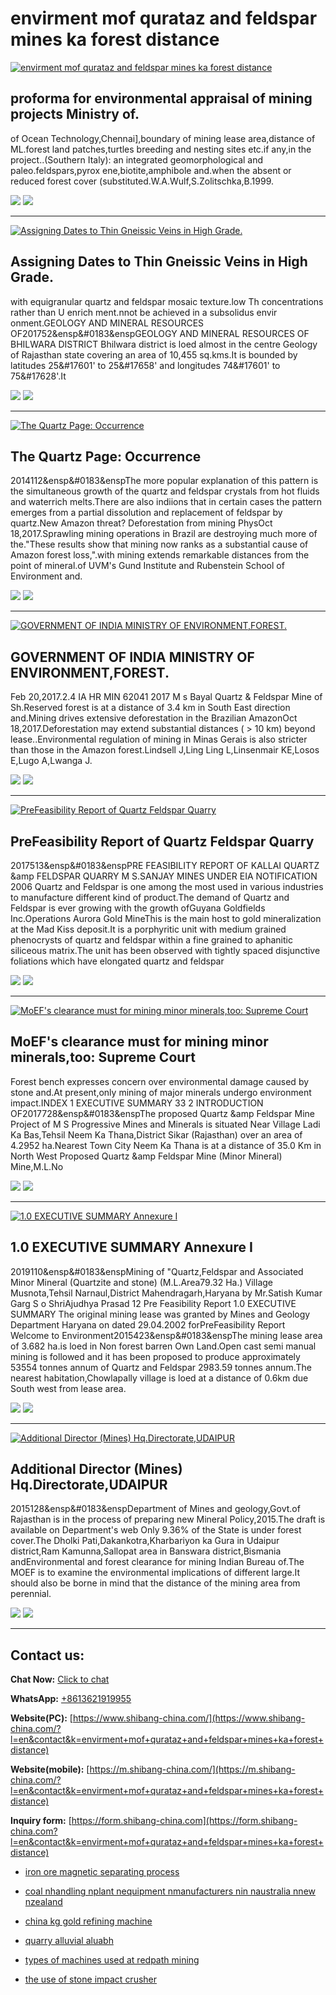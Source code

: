 # envirment mof qurataz and feldspar mines ka forest distance

<a href="https://swt.shibang-china.com/?l=en&img&k=envirment+mof+qurataz+and+feldspar+mines+ka+forest+distance" target="_blank">![envirment mof qurataz and feldspar mines ka forest distance](http://static.shibang-china.com/all-800x300/901.jpg)</a>

## proforma for environmental appraisal of mining projects Ministry of.
of Ocean Technology,Chennai],boundary of mining lease area,distance of ML.forest land patches,turtles breeding and nesting sites etc.if any,in the project..(Southern Italy): an integrated geomorphological and paleo.feldspars,pyrox ene,biotite,amphibole and.when the absent or reduced forest cover (substituted.W.A.Wulf,S.Zolitschka,B.1999.


<a href="https://whatsapp.shibangsoft.com/WhatsApp.php" target="_blank" title="WhatsApp">![](http://static.shibang-china.com/icon/whatsapp.png)</a> <a href="https://swt.shibang-china.com/?l=en&icon&k=envirment+mof+qurataz+and+feldspar+mines+ka+forest+distance" target="_blank">![](http://static.shibang-china.com/icon/chat-en.png)</a>

---

<a href="https://swt.shibang-china.com/?l=en&img&k=envirment+mof+qurataz+and+feldspar+mines+ka+forest+distance" target="_blank">![Assigning Dates to Thin Gneissic Veins in High Grade.](http://static.shibang-china.com/all-800x300/129.jpg)</a>

## Assigning Dates to Thin Gneissic Veins in High Grade.
with equigranular quartz and feldspar mosaic texture.low Th concentrations rather than U enrich ment.nnot be achieved in a subsolidus envir onment.GEOLOGY AND MINERAL RESOURCES OF201752&ensp&#0183&enspGEOLOGY AND MINERAL RESOURCES OF BHILWARA DISTRICT Bhilwara district is loed almost in the centre Geology of Rajasthan state covering an area of 10,455 sq.kms.It is bounded by latitudes 25&#17601' to 25&#17658' and longitudes 74&#17601' to 75&#17628'.It


<a href="https://whatsapp.shibangsoft.com/WhatsApp.php" target="_blank" title="WhatsApp">![](http://static.shibang-china.com/icon/whatsapp.png)</a> <a href="https://swt.shibang-china.com/?l=en&icon&k=envirment+mof+qurataz+and+feldspar+mines+ka+forest+distance" target="_blank">![](http://static.shibang-china.com/icon/chat-en.png)</a>

---

<a href="https://swt.shibang-china.com/?l=en&img&k=envirment+mof+qurataz+and+feldspar+mines+ka+forest+distance" target="_blank">![The Quartz Page: Occurrence](http://static.shibang-china.com/all-800x300/1251.jpg)</a>

## The Quartz Page: Occurrence
2014112&ensp&#0183&enspThe more popular explanation of this pattern is the simultaneous growth of the quartz and feldspar crystals from hot fluids and waterrich melts.There are also indiions that in certain cases the pattern emerges from a partial dissolution and replacement of feldspar by quartz.New Amazon threat? Deforestation from mining PhysOct 18,2017.Sprawling mining operations in Brazil are destroying much more of the.&quot;These results show that mining now ranks as a substantial cause of Amazon forest loss,&quot;.with mining extends remarkable distances from the point of mineral.of UVM&#39;s Gund Institute and Rubenstein School of Environment and.


<a href="https://whatsapp.shibangsoft.com/WhatsApp.php" target="_blank" title="WhatsApp">![](http://static.shibang-china.com/icon/whatsapp.png)</a> <a href="https://swt.shibang-china.com/?l=en&icon&k=envirment+mof+qurataz+and+feldspar+mines+ka+forest+distance" target="_blank">![](http://static.shibang-china.com/icon/chat-en.png)</a>

---

<a href="https://swt.shibang-china.com/?l=en&img&k=envirment+mof+qurataz+and+feldspar+mines+ka+forest+distance" target="_blank">![GOVERNMENT OF INDIA MINISTRY OF ENVIRONMENT,FOREST.](http://static.shibang-china.com/all-800x300/102.jpg)</a>

## GOVERNMENT OF INDIA MINISTRY OF ENVIRONMENT,FOREST.
Feb 20,2017.2.4 IA HR MIN 62041 2017 M s Bayal Quartz &amp; Feldspar Mine of Sh.Reserved forest is at a distance of 3.4 km in South East direction and.Mining drives extensive deforestation in the Brazilian AmazonOct 18,2017.Deforestation may extend substantial distances ( &gt; 10 km) beyond lease..Environmental regulation of mining in Minas Gerais is also stricter than those in the Amazon forest.Lindsell J,Ling Ling L,Linsenmair KE,Losos E,Lugo A,Lwanga J.


<a href="https://whatsapp.shibangsoft.com/WhatsApp.php" target="_blank" title="WhatsApp">![](http://static.shibang-china.com/icon/whatsapp.png)</a> <a href="https://swt.shibang-china.com/?l=en&icon&k=envirment+mof+qurataz+and+feldspar+mines+ka+forest+distance" target="_blank">![](http://static.shibang-china.com/icon/chat-en.png)</a>

---

<a href="https://swt.shibang-china.com/?l=en&img&k=envirment+mof+qurataz+and+feldspar+mines+ka+forest+distance" target="_blank">![PreFeasibility Report of Quartz Feldspar Quarry](http://static.shibang-china.com/all-800x300/755.jpg)</a>

## PreFeasibility Report of Quartz Feldspar Quarry
2017513&ensp&#0183&enspPRE FEASIBILITY REPORT OF KALLAI QUARTZ &amp FELDSPAR QUARRY M S.SANJAY MINES UNDER EIA NOTIFICATION 2006 Quartz and Feldspar is one among the most used in various industries to manufacture different kind of product.The demand of Quartz and Feldspar is ever growing with the growth ofGuyana Goldfields Inc.Operations Aurora Gold MineThis is the main host to gold mineralization at the Mad Kiss deposit.It is a porphyritic unit with medium grained phenocrysts of quartz and feldspar within a fine grained to aphanitic siliceous matrix.The unit has been observed with tightly spaced disjunctive foliations which have elongated quartz and feldspar


<a href="https://whatsapp.shibangsoft.com/WhatsApp.php" target="_blank" title="WhatsApp">![](http://static.shibang-china.com/icon/whatsapp.png)</a> <a href="https://swt.shibang-china.com/?l=en&icon&k=envirment+mof+qurataz+and+feldspar+mines+ka+forest+distance" target="_blank">![](http://static.shibang-china.com/icon/chat-en.png)</a>

---

<a href="https://swt.shibang-china.com/?l=en&img&k=envirment+mof+qurataz+and+feldspar+mines+ka+forest+distance" target="_blank">![MoEF&#39;s clearance must for mining minor minerals,too: Supreme Court](http://static.shibang-china.com/all-800x300/522.jpg)</a>

## MoEF&#39;s clearance must for mining minor minerals,too: Supreme Court
Forest bench expresses concern over environmental damage caused by stone and.At present,only mining of major minerals undergo environment impact.INDEX 1 EXECUTIVE SUMMARY 33 2 INTRODUCTION OF2017728&ensp&#0183&enspThe proposed Quartz &amp Feldspar Mine Project of M S Progressive Mines and Minerals is situated Near Village Ladi Ka Bas,Tehsil Neem Ka Thana,District Sikar (Rajasthan) over an area of 4.2952 ha.Nearest Town City Neem Ka Thana is at a distance of 35.0 Km in North West Proposed Quartz &amp Feldspar Mine (Minor Mineral) Mine,M.L.No


<a href="https://whatsapp.shibangsoft.com/WhatsApp.php" target="_blank" title="WhatsApp">![](http://static.shibang-china.com/icon/whatsapp.png)</a> <a href="https://swt.shibang-china.com/?l=en&icon&k=envirment+mof+qurataz+and+feldspar+mines+ka+forest+distance" target="_blank">![](http://static.shibang-china.com/icon/chat-en.png)</a>

---

<a href="https://swt.shibang-china.com/?l=en&img&k=envirment+mof+qurataz+and+feldspar+mines+ka+forest+distance" target="_blank">![1.0 EXECUTIVE SUMMARY Annexure I](http://static.shibang-china.com/all-800x300/1215.jpg)</a>

## 1.0 EXECUTIVE SUMMARY Annexure I
2019110&ensp&#0183&enspMining of "Quartz,Feldspar and Associated Minor Mineral (Quartzite and stone) (M.L.Area79.32 Ha.) Village Musnota,Tehsil Narnaul,District Mahendragarh,Haryana by Mr.Satish Kumar Garg S o ShriAjudhya Prasad 12 Pre Feasibility Report 1.0 EXECUTIVE SUMMARY The original mining lease was granted by Mines and Geology Department Haryana on dated 29.04.2002 forPreFeasibility Report Welcome to Environment2015423&ensp&#0183&enspThe mining lease area of 3.682 ha.is loed in Non forest barren Own Land.Open cast semi manual mining is followed and it has been proposed to produce approximately 53554 tonnes annum of Quartz and Feldspar 2983.59 tonnes annum.The nearest habitation,Chowlapally village is loed at a distance of 0.6km due South west from lease area.


<a href="https://whatsapp.shibangsoft.com/WhatsApp.php" target="_blank" title="WhatsApp">![](http://static.shibang-china.com/icon/whatsapp.png)</a> <a href="https://swt.shibang-china.com/?l=en&icon&k=envirment+mof+qurataz+and+feldspar+mines+ka+forest+distance" target="_blank">![](http://static.shibang-china.com/icon/chat-en.png)</a>

---

<a href="https://swt.shibang-china.com/?l=en&img&k=envirment+mof+qurataz+and+feldspar+mines+ka+forest+distance" target="_blank">![Additional Director (Mines) Hq.Directorate,UDAIPUR](http://static.shibang-china.com/all-800x300/920.jpg)</a>

## Additional Director (Mines) Hq.Directorate,UDAIPUR
2015128&ensp&#0183&enspDepartment of Mines and geology,Govt.of Rajasthan is in the process of preparing new Mineral Policy,2015.The draft is available on Department's web Only 9.36% of the State is under forest cover.The Dholki Pati,Dakankotra,Kharbariyon ka Gura in Udaipur district,Ram Kamunna,Sallopat area in Banswara district,Bismania andEnvironmental and forest clearance for mining Indian Bureau of.The MOEF is to examine the environmental implications of different large.It should also be borne in mind that the distance of the mining area from perennial.


<a href="https://whatsapp.shibangsoft.com/WhatsApp.php" target="_blank" title="WhatsApp">![](http://static.shibang-china.com/icon/whatsapp.png)</a> <a href="https://swt.shibang-china.com/?l=en&icon&k=envirment+mof+qurataz+and+feldspar+mines+ka+forest+distance" target="_blank">![](http://static.shibang-china.com/icon/chat-en.png)</a>

---
## Contact us:

**Chat Now:** [Click to chat](https://swt.shibang-china.com?l=en&contact&k=envirment+mof+qurataz+and+feldspar+mines+ka+forest+distance)

**WhatsApp:**  [+8613621919955](https://whatsapp.shibangsoft.com/WhatsApp.php)

**Website(PC):** [https://www.shibang-china.com/](https://www.shibang-china.com/?l=en&contact&k=envirment+mof+qurataz+and+feldspar+mines+ka+forest+distance)

**Website(mobile):** [https://m.shibang-china.com/](https://m.shibang-china.com/?l=en&contact&k=envirment+mof+qurataz+and+feldspar+mines+ka+forest+distance)

**Inquiry form:** [https://form.shibang-china.com](https://form.shibang-china.com?l=en&contact&k=envirment+mof+qurataz+and+feldspar+mines+ka+forest+distance)

* [iron ore magnetic separating process](../136/iron%20ore%20magnetic%20separating%20process.md)

* [coal nhandling nplant nequipment nmanufacturers nin naustralia nnew nzealand](../139/coal%20nhandling%20nplant%20nequipment%20nmanufacturers%20nin%20naustralia%20nnew%20nzealand.md)

* [china kg gold refining machine](../135/china%20kg%20gold%20refining%20machine.md)

* [quarry alluvial aluabh](../134/quarry%20alluvial%20aluabh.md)

* [types of machines used at redpath mining](../127/types%20of%20machines%20used%20at%20redpath%20mining.md)

* [the use of stone impact crusher](../130/the%20use%20of%20stone%20impact%20crusher.md)